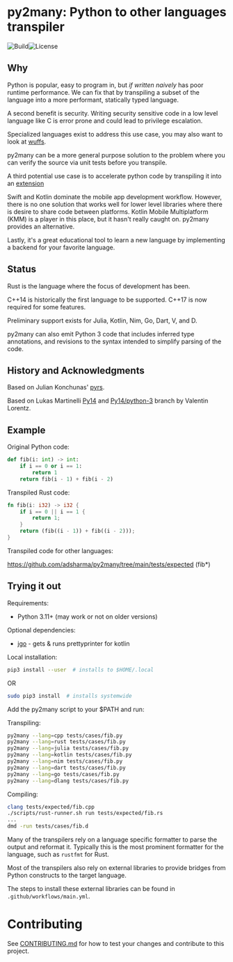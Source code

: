 # py2many: Python to other languages transpiler

![Build](https://github.com/py2many/py2many/actions/workflows/fast.yaml/badge.svg)![License](https://img.shields.io/github/license/adsharma/py2many?color=brightgreen)

## Why

Python is popular, easy to program in, but *if written naively* has poor runtime
performance. We can fix that by transpiling a subset of the language into
a more performant, statically typed language.

A second benefit is security. Writing security sensitive code in a low level language
like C is error prone and could lead to privilege escalation.

Specialized languages exist to address this use case, you may also want to
look at [wuffs](https://github.com/google/wuffs).

py2many can be a more general purpose solution to the problem
where you can verify the source via unit tests before you transpile.

A third potential use case is to accelerate python code by transpiling
it into an [extension](https://github.com/adsharma/py2many/issues/62)

Swift and Kotlin dominate the mobile app development workflow. However, there is
no one solution that works well for lower level libraries where there is desire
to share code between platforms. Kotlin Mobile Multiplatform (KMM) is a player
in this place, but it hasn't really caught on. py2many provides an alternative.

Lastly, it's a great educational tool to learn a new language by implementing
a backend for your favorite language.

## Status

Rust is the language where the focus of development has been.

C++14 is historically the first language to be supported.
C++17 is now required for some features.

Preliminary support exists for Julia, Kotlin, Nim, Go, Dart, V, and D.

py2many can also emit Python 3 code that includes inferred type annotations,
and revisions to the syntax intended to simplify parsing of the code.

## History and Acknowledgments

Based on Julian Konchunas' [pyrs](http://github.com/konchunas/pyrs).

Based on Lukas Martinelli [Py14](https://github.com/lukasmartinelli/py14)
and [Py14/python-3](https://github.com/ProgVal/py14/tree/python-3) branch by Valentin Lorentz.

## Example

Original Python code:

```python
def fib(i: int) -> int:
    if i == 0 or i == 1:
        return 1
    return fib(i - 1) + fib(i - 2)
```

Transpiled Rust code:

```rust
fn fib(i: i32) -> i32 {
    if i == 0 || i == 1 {
        return 1;
    }
    return (fib((i - 1)) + fib((i - 2)));
}
```

Transpiled code for other languages:

https://github.com/adsharma/py2many/tree/main/tests/expected (fib*)

## Trying it out

Requirements:

- Python 3.11+ (may work or not on older versions)

Optional dependencies:

- [jgo](https://github.com/scijava/jgo.git) - gets & runs prettyprinter for kotlin

Local installation:

```sh
pip3 install --user  # installs to $HOME/.local
```

OR

```sh
sudo pip3 install  # installs systemwide
```

Add the py2many script to your $PATH and run:

Transpiling:

```sh
py2many --lang=cpp tests/cases/fib.py
py2many --lang=rust tests/cases/fib.py
py2many --lang=julia tests/cases/fib.py
py2many --lang=kotlin tests/cases/fib.py
py2many --lang=nim tests/cases/fib.py
py2many --lang=dart tests/cases/fib.py
py2many --lang=go tests/cases/fib.py
py2many --lang=dlang tests/cases/fib.py
```

Compiling:

```sh
clang tests/expected/fib.cpp
./scripts/rust-runner.sh run tests/expected/fib.rs
...
dmd -run tests/cases/fib.d
```

Many of the transpilers rely on a language specific formatter to parse the output and reformat it.
Typically this is the most prominent formatter for the language, such as `rustfmt` for Rust.

Most of the transpilers also rely on external libraries to provide bridges from
Python constructs to the target language.

The steps to install these external libraries can be found in `.github/workflows/main.yml`.

# Contributing

See [CONTRIBUTING.md](https://github.com/adsharma/py2many/blob/main/CONTRIBUTING.md)
for how to test your changes and contribute to this project.
